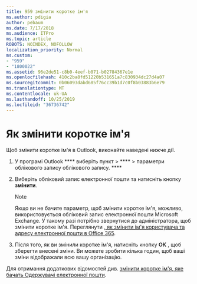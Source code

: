 ```yaml
---
title: 959 змінити коротке ім'я
ms.author: pdigia
author: pebaum
ms.date: 7/17/2018
ms.audience: ITPro
ms.topic: article
ROBOTS: NOINDEX, NOFOLLOW
localization_priority: Normal
ms.custom:
- "959"
- "1800022"
ms.assetid: 96e2de51-c8b0-4eef-b071-b02784367e1e
ms.openlocfilehash: 410c2ba8fd51220b531651a7c830934dc27d4a07
ms.sourcegitcommit: 0b06093dabd685f76cc39b1d7c0f8b03883b6e79
ms.translationtype: MT
ms.contentlocale: uk-UA
ms.lasthandoff: 10/25/2019
ms.locfileid: "36736742"
---
```

# <a name="change-your-display-name"></a>Як змінити коротке ім'я
  
Щоб змінити коротке ім'я в Outlook, виконайте наведені нижче дії.
  
1. У програмі Outlook **** виберіть пункт \> **** \> параметри облікового запису облікового запису. ****

2. Виберіть обліковий запис електронної пошти та натисніть кнопку **змінити**.

    > [!NOTE]
    > Якщо ви не бачите параметр, щоб змінити коротке ім'я, можливо, використовується обліковий запис електронної пошти Microsoft Exchange. У такому разі потрібно звернутися до адміністратора, щоб змінити коротке ім'я. Переглянути [, як змінити ім'я користувача та адресу електронної пошти в Office 365](https://docs.microsoft.com/office365/admin/add-users/change-a-user-name-and-email-address).
  
3. Після того, як ви змінили коротке ім'я, натисніть кнопку **ОК** , щоб зберегти внесені зміни. Ви можете зробити кілька годин, щоб ваші зміни відображали всю вашу організацію.

Для отримання додаткових відомостей див. [змінити коротке ім'я, яке бачать Одержувачі електронної пошти](https://support.office.com/article/2b53331a-ba2a-4803-88dc-ac9fe376c8a9.aspx).
  